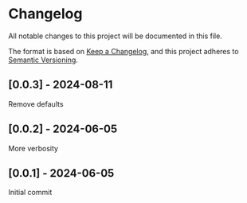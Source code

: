 # Changelog
All notable changes to this project will be documented in this file.

The format is based on [Keep a Changelog](https://keepachangelog.com/en/1.0.0/),
and this project adheres to [Semantic Versioning](https://semver.org/spec/v2.0.0.html).

## [0.0.3] - 2024-08-11
Remove defaults

## [0.0.2] - 2024-06-05
More verbosity

## [0.0.1] - 2024-06-05
Initial commit

